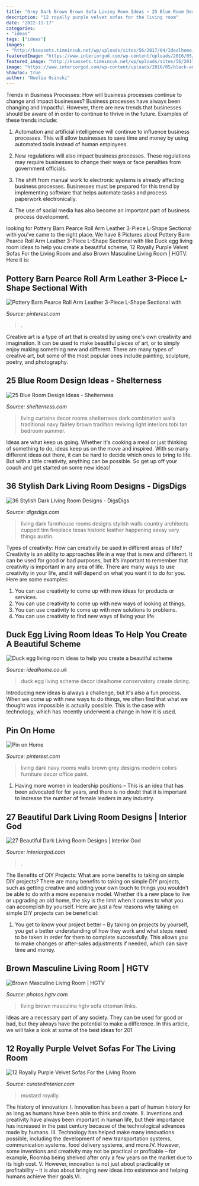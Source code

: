 ```yaml
---
title: "Grey Dark Brown Brown Sofa Living Room Ideas ~ 25 Blue Room Design Ideas"
description: "12 royally purple velvet sofas for the living room"
date: "2022-11-17"
categories:
- "ideas"
tags: ["ideas"]
images:
- "http://ksassets.timeincuk.net/wp/uploads/sites/56/2017/04/Idealhome_CashCleverGeo_Apr_livingcover_15.jpg"
featuredImage: "https://www.interiorgod.com/wp-content/uploads/2016/05/black-and-navy-living-room.jpg"
featured_image: "http://ksassets.timeincuk.net/wp/uploads/sites/56/2017/04/Idealhome_CashCleverGeo_Apr_livingcover_15.jpg"
image: "https://www.interiorgod.com/wp-content/uploads/2016/05/black-and-navy-living-room.jpg"
ShowToc: true
author: "Noelia Osinski"
---
```



Trends in Business Processes: How will business processes continue to change and impact businesses?
Business processes have always been changing and impactful. However, there are new trends that businesses should be aware of in order to continue to thrive in the future. Examples of these trends include:
1. Automation and artificial intelligence will continue to influence business processes. This will allow businesses to save time and money by using automated tools instead of human employees.

2. New regulations will also impact business processes. These regulations may require businesses to change their ways or face penalties from government officials.

3. The shift from manual work to electronic systems is already affecting business processes. Businesses must be prepared for this trend by implementing software that helps automate tasks and process paperwork electronically.

4. The use of social media has also become an important part of business process development.

	

		
looking for Pottery Barn Pearce Roll Arm Leather 3-Piece L-Shape Sectional with you've came to the right place. We have 8 Pictures about Pottery Barn Pearce Roll Arm Leather 3-Piece L-Shape Sectional with like Duck egg living room ideas to help you create a beautiful scheme, 12 Royally Purple Velvet Sofas For the Living Room and also Brown Masculine Living Room | HGTV. Here it is:
		
    
## Pottery Barn Pearce Roll Arm Leather 3-Piece L-Shape Sectional With

<img loading=lazy src="https://i.pinimg.com/736x/56/42/1c/56421c5dec1c5b6293e68633c5de4450.jpg" onerror="this.onerror=null;this.src='https://tse1.mm.bing.net/th?id=OIP.TgiBRIp8Vp8sqhsQPfwRewHaGq&amp;pid=15.1';" alt="Pottery Barn Pearce Roll Arm Leather 3-Piece L-Shape Sectional with">

_Source: pinterest.com_

>. 

	

Creative art is a type of art that is created by using one's own creativity and imagination. It can be used to make beautiful pieces of art, or to simply enjoy making something new and different. There are many types of creative art, but some of the most popular ones include painting, sculpture, poetry, and photography.

    
## 25 Blue Room Design Ideas - Shelterness

<img loading=lazy src="https://i.shelterness.com/blue-room-design-ideas-24.jpeg" onerror="this.onerror=null;this.src='https://tse2.mm.bing.net/th?id=OIP.6TfyHYKNjmNJpZUmLkGDFAAAAA&amp;pid=15.1';" alt="25 Blue Room Design Ideas - Shelterness">

_Source: shelterness.com_

>living curtains decor rooms shelterness dark combination walls traditional navy fairley brown tradition reviving light interiors tobi tan bedroom summer. 

	

Ideas are what keep us going. Whether it's cooking a meal or just thinking of something to do, ideas keep us on the move and inspired. With so many different ideas out there, it can be hard to decide which ones to bring to life. But with a little creativity, anything can be possible. So get up off your couch and get started on some new ideas!

    
## 36 Stylish Dark Living Room Designs - DigsDigs

<img loading=lazy src="http://www.digsdigs.com/photos/stylish-dark-living-room-designs-19.jpg" onerror="this.onerror=null;this.src='https://tse2.mm.bing.net/th?id=OIP.tvknlHcxxRxIJRwdqCDT9wHaLH&amp;pid=15.1';" alt="36 Stylish Dark Living Room Designs - DigsDigs">

_Source: digsdigs.com_

>living dark farmhouse rooms designs stylish walls country architects cuppett tim fireplace texas historic leather happening sexay very things austin. 

	

Types of creativity: How can creativity be used in different areas of life?
Creativity is an ability to approaches life in a way that is new and different. It can be used for good or bad purposes, but it’s important to remember that creativity is important in any area of life. There are many ways to use creativity in your life, and it will depend on what you want it to do for you. Here are some examples: 
1. You can use creativity to come up with new ideas for products or services.
2. You can use creativity to come up with new ways of looking at things.
3. You can use creativity to come up with new solutions to problems.
4. You can use creativity to find new ways of living your life.

    
## Duck Egg Living Room Ideas To Help You Create A Beautiful Scheme

<img loading=lazy src="http://ksassets.timeincuk.net/wp/uploads/sites/56/2017/04/Idealhome_CashCleverGeo_Apr_livingcover_15.jpg" onerror="this.onerror=null;this.src='https://tse2.mm.bing.net/th?id=OIP.HgOND-bwQBFhxUUMfQGfCQHaEc&amp;pid=15.1';" alt="Duck egg living room ideas to help you create a beautiful scheme">

_Source: idealhome.co.uk_

>duck egg living scheme decor idealhome conservatory create dining. 

	

Introducing new ideas is always a challenge, but it's also a fun process. When we come up with new ways to do things, we often find that what we thought was impossible is actually possible. This is the case with technology, which has recently underwent a change in how it is used. 

    
## Pin On Home

<img loading=lazy src="https://i.pinimg.com/736x/f4/ca/7e/f4ca7e92fc9d38ef876de2e2f0c9eeee--navy-walls-dark-blue-office-walls.jpg" onerror="this.onerror=null;this.src='https://tse4.mm.bing.net/th?id=OIP.00Tvs2hAVvew-dLDsE4ExQHaNK&amp;pid=15.1';" alt="Pin on Home">

_Source: pinterest.com_

>living dark navy rooms walls brown grey designs modern colors furniture decor office paint. 

	

1. Having more women in leadership positions – This is an idea that has been advocated for for years, and there is no doubt that it is important to increase the number of female leaders in any industry.

    
## 27 Beautiful Dark Living Room Designs | Interior God

<img loading=lazy src="https://www.interiorgod.com/wp-content/uploads/2016/05/black-and-navy-living-room.jpg" onerror="this.onerror=null;this.src='https://tse4.mm.bing.net/th?id=OIP.HBMEUY1RVG55FoFDzJ9WngHaJ4&amp;pid=15.1';" alt="27 Beautiful Dark Living Room Designs | Interior God">

_Source: interiorgod.com_

>. 

	

The Benefits of DIY Projects: What are some benefits to taking on simple DIY projects?
There are many benefits to taking on simple DIY projects, such as getting creative and adding your own touch to things you wouldn’t be able to do with a more expensive model. Whether it’s a new place to live or upgrading an old home, the sky is the limit when it comes to what you can accomplish by yourself. Here are just a few reasons why taking on simple DIY projects can be beneficial: 
1. You get to know your project better – By taking on projects by yourself, you get a better understanding of how they work and what steps need to be taken in order for them to complete successfully. This allows you to make changes or after-sales adjustments if needed, which can save time and money. 


    
## Brown Masculine Living Room | HGTV

<img loading=lazy src="https://hgtvhome.sndimg.com/content/dam/images/hgtv/fullset/2010/6/11/0/Original_Taylor-King-double-frame-living-room_s3x4.jpg.rend.hgtvcom.966.1288.suffix/1400951107150.jpeg" onerror="this.onerror=null;this.src='https://tse3.mm.bing.net/th?id=OIP._ehduC3Snh5dSKQfTlQmEAHaJ4&amp;pid=15.1';" alt="Brown Masculine Living Room | HGTV">

_Source: photos.hgtv.com_

>living brown masculine hgtv sofa ottoman links. 

	

Ideas are a necessary part of any society. They can be used for good or bad, but they always have the potential to make a difference. In this article, we will take a look at some of the best ideas for 201
    
## 12 Royally Purple Velvet Sofas For The Living Room

<img loading=lazy src="https://curatedinterior.com/wp-content/uploads/2017/04/Plush-purple-velvet-sofa-with-mustard-yellow-pillow.jpg" onerror="this.onerror=null;this.src='https://tse3.mm.bing.net/th?id=OIP.UFx6DJ7gBRagUY-VJ9-8hgHaJ4&amp;pid=15.1';" alt="12 Royally Purple Velvet Sofas For the Living Room">

_Source: curatedinterior.com_

>mustard royally. 

	

The history of innovation:
I. Innovation has been a part of human history for as long as humans have been able to think and create. II. Inventions and creativity have always been important in human life, but their importance has increased in the past century because of the technological advances made by humans. III. Technology has helped make many innovations possible, including the development of new transportation systems, communication systems, food delivery systems, and more.IV. However, some inventions and creativity may not be practical or profitable – for example, Roomba being shelved after only a few years on the market due to its high cost. V. However, innovation is not just about practicality or profitability – it is also about bringing new ideas into existence and helping humans achieve their goals.VI.


